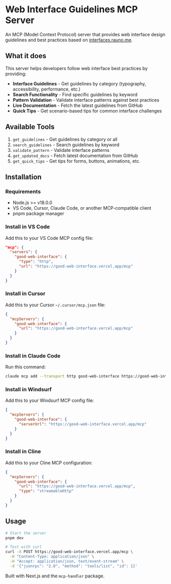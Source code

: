 # Web Interface Guidelines MCP Server

An MCP (Model Context Protocol) server that provides web interface design guidelines and best practices based on [interfaces.rauno.me](https://interfaces.rauno.me/).

## What it does

This server helps developers follow web interface best practices by providing:

- **Interface Guidelines** - Get guidelines by category (typography, accessibility, performance, etc.)
- **Search Functionality** - Find specific guidelines by keyword
- **Pattern Validation** - Validate interface patterns against best practices
- **Live Documentation** - Fetch the latest guidelines from GitHub
- **Quick Tips** - Get scenario-based tips for common interface challenges

## Available Tools

1. `get_guidelines` - Get guidelines by category or all
2. `search_guidelines` - Search guidelines by keyword
3. `validate_pattern` - Validate interface patterns
4. `get_updated_docs` - Fetch latest documentation from GitHub
5. `get_quick_tips` - Get tips for forms, buttons, animations, etc.

## Installation

### Requirements

- Node.js >= v18.0.0
- VS Code, Cursor, Claude Code, or another MCP-compatible client
- pnpm package manager

### Install in VS Code

Add this to your VS Code MCP config file:

```json
"mcp": {
  "servers": {
    "good-web-interface": {
      "type": "http",
      "url": "https://good-web-interface.vercel.app/mcp"
    }
  }
}
```

### Install in Cursor

Add this to your Cursor `~/.cursor/mcp.json` file:

```json
{
  "mcpServers": {
    "good-web-interface": {
      "url": "https://good-web-interface.vercel.app/mcp"
    }
  }
}
```

### Install in Claude Code

Run this command:

```sh
claude mcp add --transport http good-web-interface https://good-web-interface.vercel.app/mcp
```

### Install in Windsurf

Add this to your Windsurf MCP config file:

```json
{
  "mcpServers": {
    "good-web-interface": {
      "serverUrl": "https://good-web-interface.vercel.app/mcp"
    }
  }
}
```

### Install in Cline

Add this to your Cline MCP configuration:

```json
{
  "mcpServers": {
    "good-web-interface": {
      "url": "https://good-web-interface.vercel.app/mcp",
      "type": "streamableHttp"
    }
  }
}
```

## Usage

```bash
# Start the server
pnpm dev

# Test with curl
curl -X POST https://good-web-interface.vercel.app/mcp \
  -H "Content-Type: application/json" \
  -H "Accept: application/json, text/event-stream" \
  -d '{"jsonrpc": "2.0", "method": "tools/list", "id": 1}'
```

Built with Next.js and the `mcp-handler` package.
